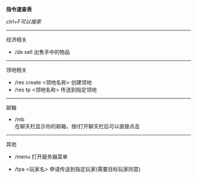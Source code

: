 **指令速查表**
  
*ctrl+F可以搜索*

***
经济相关

* /de sell
出售手中的物品

***
领地相关

* /res create <领地名称>
创建领地
* /res tp <领地名称>
传送到指定领地

***
邮箱

* /mb  
在聊天栏显示你的邮箱，按t打开聊天栏后可以直接点击

***
其他

* /menu
打开服务器菜单  

* /tpa <玩家名>
申请传送到指定玩家(需要目标玩家同意)

